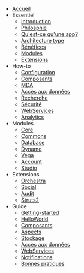 - [Accueil](/)
- Essentiel
  - [Introduction](essentiel/introduction.md)
  - [Philosphie](essentiel/philosophie.md)
  - [Qu'est-ce qu'une app?](essentiel/app.md)
  - [Architecture type](essentiel/archi_type.md)
  - [Bénéfices](essentiel/benefices.md)
  - [Modules](essentiel/modules.md)
  - [Extensions](essentiel/extensions.md)
- How-to
  - [Configuration](how-to/configuration.md)
  - [Composants](how-to/composants.md)
  - [MDA](how-to/mda.md)
  - [Accès aux données](how-to/dao.md)
  - [Recherche](how-to/recherche.md)
  - [Sécurité](how-to/securite.md)
  - [WebServices](how-to/webservices.md)
  - [Analytics](how-to/analytics.md)
- Modules
  - [Core](modules/core.md)
  - [Commons](modules/commons.md)
  - [Database](modules/database.md)
  - [Dynamo](modules/dynamo.md)
  - [Vega](modules/vega.md)
  - [Account](modules/account.md)
  - [Studio](modules/studio.md)
- Extensions
  - [Orchestra](extensions/orchestra.md)
  - [Social](extensions/social.md)
  - [Audit](extensions/audit.md)
  - [Struts2](extensions/struts2.md)
- Guide
  - [Getting-started](guide/getting_started.md)
  - [HelloWorld](guide/samples_helloworld.md)
  - [Composants](guide/samples_components.md)
  - [Aspects](guide/samples_aop.md)
  - [Stockage](guide/samples_store.md)
  - [Accès aux données](guide/samples_dao.md)
  - [WebServices](guide/samples_vega.md)
  - [Notifications](guide/samples_notifications.md)
  - [Bonnes pratiques](guide/bonnes_pratiques.md)

